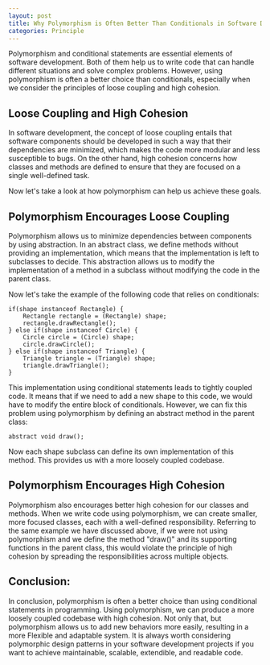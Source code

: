 ```yaml
---
layout: post
title: Why Polymorphism is Often Better Than Conditionals in Software Development
categories: Principle
---
```

Polymorphism and conditional statements are essential elements of software development. Both of them help us to write code that can handle different situations and solve complex problems. However, using polymorphism is often a better choice than conditionals, especially when we consider the principles of loose coupling and high cohesion.

## Loose Coupling and High Cohesion

In software development, the concept of loose coupling entails that software components should be developed in such a way that their dependencies are minimized, which makes the code more modular and less susceptible to bugs. On the other hand, high cohesion concerns how classes and methods are defined to ensure that they are focused on a single well-defined task. 

Now let's take a look at how polymorphism can help us achieve these goals.

## Polymorphism Encourages Loose Coupling

Polymorphism allows us to minimize dependencies between components by using abstraction. In an abstract class, we define methods without providing an implementation, which means that the implementation is left to subclasses to decide. This abstraction allows us to modify the implementation of a method in a subclass without modifying the code in the parent class.

Now let's take the example of the following code that relies on conditionals:

```
if(shape instanceof Rectangle) {
    Rectangle rectangle = (Rectangle) shape;
    rectangle.drawRectangle();
} else if(shape instanceof Circle) {
    Circle circle = (Circle) shape;
    circle.drawCircle();
} else if(shape instanceof Triangle) {
    Triangle triangle = (Triangle) shape;
    triangle.drawTriangle();
}
```

This implementation using conditional statements leads to tightly coupled code. It means that if we need to add a new shape to this code, we would have to modify the entire block of conditionals. However, we can fix this problem using polymorphism by defining an abstract method in the parent class:

```
abstract void draw();
```

Now each shape subclass can define its own implementation of this method. This provides us with a more loosely coupled codebase.

## Polymorphism Encourages High Cohesion

Polymorphism also encourages better high cohesion for our classes and methods. When we write code using polymorphism, we can create smaller, more focused classes, each with a well-defined responsibility. Referring to the same example we have discussed above, if we were not using polymorphism and we define the method "draw()" and its supporting functions in the parent class, this would violate the principle of high cohesion by spreading the responsibilities across multiple objects.

## Conclusion:

In conclusion, polymorphism is often a better choice than using conditional statements in programming. Using polymorphism, we can produce a more loosely coupled codebase with high cohesion. Not only that, but polymorphism allows us to add new behaviors more easily, resulting in a more Flexible and adaptable system. It is always worth considering polymorphic design patterns in your software development projects if you want to achieve maintainable, scalable, extendible, and readable code.
